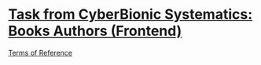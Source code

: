 # [Task from CyberBionic Systematics: Books Authors (Frontend)](https://github.com/UniBreakfast/cybio-books-authors)

[Terms of Reference](tor.pdf)
